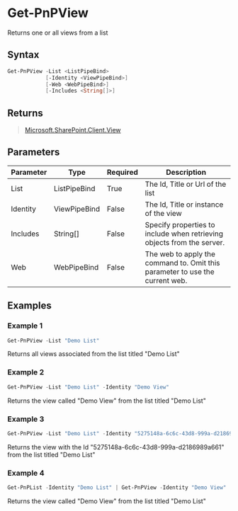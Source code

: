 # Get-PnPView
Returns one or all views from a list
## Syntax
```powershell
Get-PnPView -List <ListPipeBind>
            [-Identity <ViewPipeBind>]
            [-Web <WebPipeBind>]
            [-Includes <String[]>]
```


## Returns
>[Microsoft.SharePoint.Client.View](https://msdn.microsoft.com/en-us/library/microsoft.sharepoint.client.view.aspx)

## Parameters
Parameter|Type|Required|Description
---------|----|--------|-----------
|List|ListPipeBind|True|The Id, Title or Url of the list|
|Identity|ViewPipeBind|False|The Id, Title or instance of the view|
|Includes|String[]|False|Specify properties to include when retrieving objects from the server.|
|Web|WebPipeBind|False|The web to apply the command to. Omit this parameter to use the current web.|
## Examples

### Example 1
```powershell
Get-PnPView -List "Demo List"
```
Returns all views associated from the list titled "Demo List"

### Example 2
```powershell
Get-PnPView -List "Demo List" -Identity "Demo View"
```
Returns the view called "Demo View" from the list titled "Demo List"

### Example 3
```powershell
Get-PnPView -List "Demo List" -Identity "5275148a-6c6c-43d8-999a-d2186989a661"
```
Returns the view with the Id "5275148a-6c6c-43d8-999a-d2186989a661" from the list titled "Demo List"

### Example 4
```powershell
Get-PnPList -Identity "Demo List" | Get-PnPView -Identity "Demo View"
```
Returns the view called "Demo View" from the list titled "Demo List"
